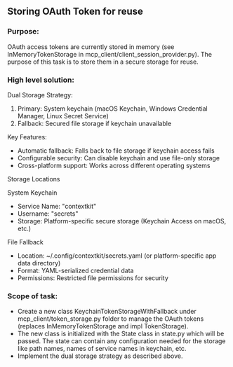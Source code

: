 
## Storing OAuth Token for reuse

### Purpose:
OAuth access tokens are currently stored in memory (see InMemoryTokenStorage in mcp_client/client_session_provider.py). The purpose of this task is
to store them in a secure storage for reuse.

### High level solution:

Dual Storage Strategy:
  1. Primary: System keychain (macOS Keychain, Windows Credential Manager, Linux Secret Service)
  2. Fallback: Secured file storage if keychain unavailable

  Key Features:
  - Automatic fallback: Falls back to file storage if keychain access fails
  - Configurable security: Can disable keychain and use file-only storage
  - Cross-platform support: Works across different operating systems

  Storage Locations

  System Keychain

  - Service Name: "contextkit"
  - Username: "secrets"
  - Storage: Platform-specific secure storage (Keychain Access on macOS, etc.)

  File Fallback

  - Location: ~/.config/contextkit/secrets.yaml (or platform-specific app data directory)
  - Format: YAML-serialized credential data
  - Permissions: Restricted file permissions for security


### Scope of task:
- Create a new class KeychainTokenStorageWithFallback under mcp_client/token_storage.py folder to manage the OAuth tokens (replaces InMemoryTokenStorage and impl TokenStorage).
- The new class is initialized with the State class in state.py which will be passed. The state can contain any configuration needed for the storage like path names, names of service names in keychain, etc.
- Implement the dual storage strategy as described above.